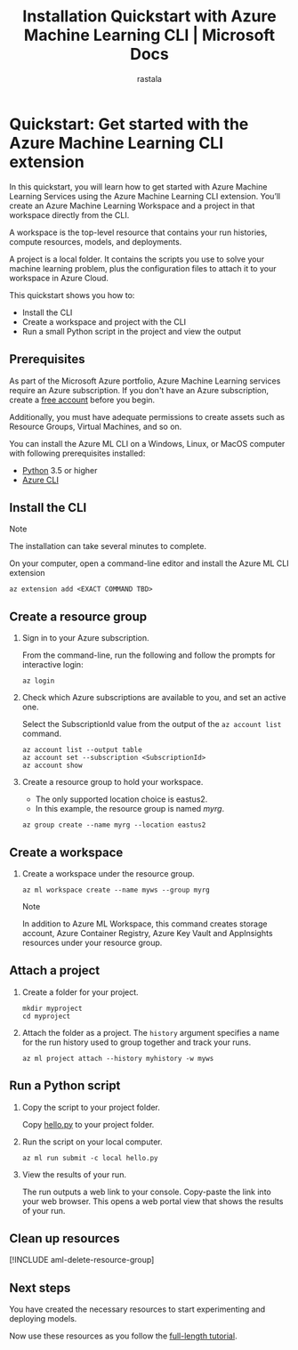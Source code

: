 ﻿---
title: Installation Quickstart with Azure Machine Learning CLI | Microsoft Docs
description: In this quickstart, you will learn how to get started with Azure Machine Learning Services using the Azure Machine Learning CLI extension.
services: machine-learning
author: rastala
ms.author: roastala
manager: haining
ms.service: machine-learning
ms.component: core
ms.workload: data-services
ms.custom: mvc
ms.topic: quickstart
ms.date: 7/27/2018
---

# Quickstart: Get started with the Azure Machine Learning CLI extension

In this quickstart, you will learn how to get started with Azure Machine Learning Services using the Azure Machine Learning CLI extension. You’ll create an Azure Machine Learning Workspace and a project in that workspace directly from the CLI.

A workspace is the top-level resource that contains your run histories, compute resources, models, and deployments.

A project is a local folder. It contains the scripts you use to solve your machine learning problem, plus the configuration files to attach it to your workspace in Azure Cloud.

This quickstart shows you how to:

* Install the CLI
* Create a workspace and project with the CLI
* Run a small Python script in the project and view the output

## Prerequisites

As part of the Microsoft Azure portfolio, Azure Machine Learning services require an Azure subscription. If you don't have an Azure subscription, create a [free account](https://azure.microsoft.com/free/?WT.mc_id=A261C142F) before you begin.

Additionally, you must have adequate permissions to create assets such as Resource Groups, Virtual Machines, and so on.

You can install the Azure ML CLI on a Windows, Linux, or MacOS computer with following prerequisites installed:

* [Python](https://www.python.org/) 3.5 or higher
* [Azure CLI](https://docs.microsoft.com/en-us/cli/azure/install-azure-cli?view=azure-cli-latest)

## Install the CLI

>[!NOTE]
>The installation can take several minutes to complete.

On your computer, open a command-line editor and install the Azure ML CLI extension

```azurecli
az extension add <EXACT COMMAND TBD>
```

## Create a resource group

1. Sign in to your Azure subscription.

    From the command-line, run the following and follow the prompts for interactive login:

    ```azurecli
    az login
    ```

1. Check which Azure subscriptions are available to you, and set an active one.
 
    Select the SubscriptionId value from the output of the `az account list` command.
    
    ```azurecli
    az account list --output table
    az account set --subscription <SubscriptionId>
    az account show
    ```

 1. Create a resource group to hold your workspace.

     * The only supported location choice is eastus2.  
     * In this example, the resource group is named *myrg*.
    
    ```azurecli
    az group create --name myrg --location eastus2
    ```


## Create a workspace

1. Create a workspace under the resource group.

    ```
    az ml workspace create --name myws --group myrg
    ```

    >[!NOTE]
    >In addition to Azure ML Workspace, this command creates storage account, Azure Container Registry, Azure Key Vault and AppInsights resources under your resource group.

## Attach a project

1. Create a folder for your project.

    ```
    mkdir myproject
    cd myproject
    ```

2. Attach the folder as a project. The `history` argument specifies a name for the run history used to group together and track your runs.

    ```azurecli
    az ml project attach --history myhistory -w myws
    ```

## Run a Python script

1. Copy the script to your project folder.

    Copy [hello.py]() to your project folder.

2. Run the script on your local computer.

    ```azurecli
    az ml run submit -c local hello.py
    ```

3. View the results of your run.

    The run outputs a web link to your console. Copy-paste the link into your web browser. This opens a web portal view that shows the results of your run.

## Clean up resources 
[!INCLUDE aml-delete-resource-group]

## Next steps

You have created the necessary resources to start experimenting and deploying models.

Now use these resources as you follow the [full-length tutorial]().